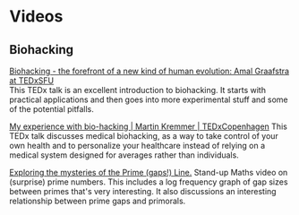 # Videos


## Biohacking

[Biohacking - the forefront of a new kind of human evolution: Amal Graafstra at TEDxSFU](https://www.youtube.com/watch?v=7DxVWhFLI6E)</br>
This TEDx talk is an excellent introduction to biohacking.  It starts with practical applications and then goes into more experimental stuff and some of the potential pitfalls.

[My experience with bio-hacking | Martin Kremmer | TEDxCopenhagen](https://www.youtube.com/watch?v=ADyCY382lAY)
This TEDx talk discusses medical biohacking, as a way to take control of your own health and to personalize your healthcare instead of relying on a medical system designed for averages rather than individuals.

[Exploring the mysteries of the Prime (gaps!) Line.](https://www.youtube.com/watch?v=SMsTXQYgbiQ)
Stand-up Maths video on (surprise) prime numbers.  This includes a log frequency graph of gap sizes between primes that's very interesting.  It also discussions an interesting relationship between prime gaps and primorals.
